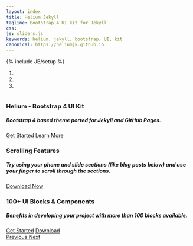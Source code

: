 ```yaml
---
layout: index
title: Helium Jekyll
tagline: Bootstrap 4 UI kit for Jekyll
css: 
js: sliders.js
keywords: helium, jekyll, bootstrap, UI, kit
canonical: https://heliumjk.github.io
---
```

{% include JB/setup %}
<!-- Content Area Start -->
<div id="content">
      <!-- sliders -->
      <div id="sliders">
        <div class="full-width">
          <!-- light slider -->
          <div id="light-slider" class="carousel slide">
            <div id="carousel-area">
              <div id="carousel-slider" class="carousel slide" data-ride="carousel">
                <ol class="carousel-indicators">
                  <li data-target="#carousel-slider" data-slide-to="0" class="active"></li>
                  <li data-target="#carousel-slider" data-slide-to="1"></li>
                  <li data-target="#carousel-slider" data-slide-to="2"></li>
                </ol>
                <div class="carousel-inner" role="listbox">
                  <div class="carousel-item active">
                    <img src="{{ BASE_PATH }}/Assets/img/background2.jpg" alt="">
                    <div class="carousel-caption">
                      <h3 class="slide-title animated fadeInDown"><span class="text-primary">Helium </span> - Bootstrap 4 UI Kit</h3>
                      <h5 class="slide-text animated fadeIn">Bootstrap 4 based theme ported for Jekyll and GitHub Pages.</h5>
                      <a href="#features" class="btn btn-lg btn-default-filled animated fadeInUp">Get Started</a>
                      <a href="https://github.com/heliumjk/heliumjk.github.io/" class="btn btn-lg btn-common animated fadeInUp">Learn More</a>
                    </div>
                  </div>
                  <div class="carousel-item">
                    <img src="{{ BASE_PATH }}/Assets/img/background3.jpg" alt="">
                    <div class="carousel-caption">
                      <h3 class="slide-title animated fadeInDown"><span class="text-primary">Scrolling</span> Features</h3>
                      <h5 class="slide-text animated fadeIn">Try using your phone and slide sections (like blog posts below) and use your finger to scroll through the sections.</h5>
                      <a href="https://github.com/heliumjk/heliumjk.github.io/" class="btn btn-lg btn-default-filled animated fadeInUp">Download Now</a>
                    </div>
                  </div>
                  <div class="carousel-item">
                    <img src="{{ BASE_PATH }}/Assets/img/background4.jpg" alt="">
                    <div class="carousel-caption">
                      <h3 class="slide-title animated fadeInDown"><span class="text-primary">100+ </span> UI Blocks & Components</h3>
                      <h5 class="slide-text animated fadeIn">Benefits in developing your project with more than 100 blocks available.</h5>
                      <a href="#features" class="btn btn-lg btn-default-filled animated fadeInUp">Get Started</a>
                      <a href="https://github.com/heliumjk/heliumjk.github.io/" class="btn btn-lg btn-common animated fadeInUp">Download</a>
                    </div>
                  </div>
                </div>
                <a class="carousel-control-prev" href="#carousel-slider" role="button" data-slide="prev">
                  <span class="carousel-control carousel-control-prev-icon" aria-hidden="true"></span>
                  <span class="sr-only">Previous</span>
                </a>
                <a class="carousel-control-next" href="#carousel-slider" role="button" data-slide="next">
                  <span class="carousel-control carousel-control-next-icon" aria-hidden="true"></span>
                  <span class="sr-only">Next</span>
                </a>
              </div>
            </div>
          </div>
        </div>
      </div>
      <!-- End sliders -->
  <!-- Content area end -->
</div>
